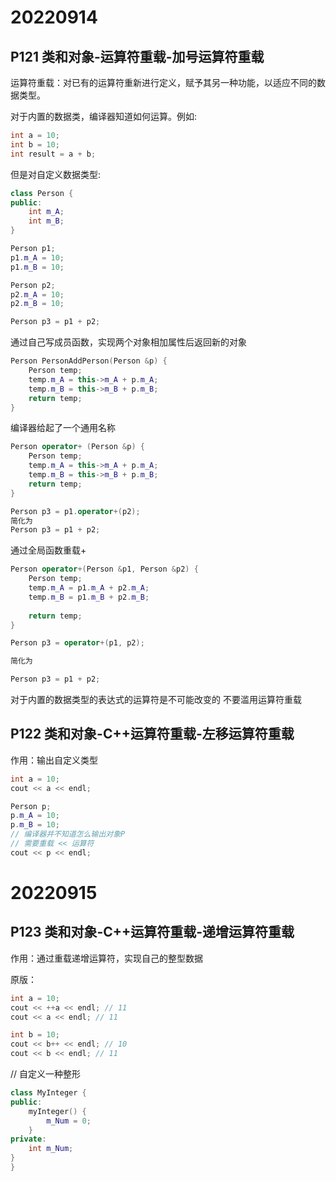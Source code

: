 # 20220914

## P121 类和对象-运算符重载-加号运算符重载

运算符重载：对已有的运算符重新进行定义，赋予其另一种功能，以适应不同的数据类型。

对于内置的数据类，编译器知道如何运算。例如:
```c++
int a = 10;
int b = 10;
int result = a + b;
```

但是对自定义数据类型:

```c++
class Person {
public:
	int m_A;
	int m_B;
}

Person p1;
p1.m_A = 10;
p1.m_B = 10;

Person p2;
p2.m_A = 10;
p2.m_B = 10;

Person p3 = p1 + p2;
```

通过自己写成员函数，实现两个对象相加属性后返回新的对象

```c++
Person PersonAddPerson(Person &p) {
	Person temp;
	temp.m_A = this->m_A + p.m_A;
	temp.m_B = this->m_B + p.m_B;
	return temp;
}
```

编译器给起了一个通用名称
```c++
Person operator+ (Person &p) {
	Person temp;
	temp.m_A = this->m_A + p.m_A;
	temp.m_B = this->m_B + p.m_B;
	return temp;
}

Person p3 = p1.operator+(p2);
简化为
Person p3 = p1 + p2;
```

通过全局函数重载+
```c++
Person operator+(Person &p1, Person &p2) {
	Person temp;
	temp.m_A = p1.m_A + p2.m_A;
	temp.m_B = p1.m_B + p2.m_B;
	
	return temp;
}

Person p3 = operator+(p1, p2);

简化为

Person p3 = p1 + p2;

```

对于内置的数据类型的表达式的运算符是不可能改变的
不要滥用运算符重载

## P122 类和对象-C++运算符重载-左移运算符重载

作用：输出自定义类型

```c++
int a = 10;
cout << a << endl;

Person p;
p.m_A = 10;
p.m_B = 10;
// 编译器并不知道怎么输出对象P
// 需要重载 << 运算符
cout << p << endl;
```
# 20220915

## P123 类和对象-C++运算符重载-递增运算符重载

作用：通过重载递增运算符，实现自己的整型数据

原版：
```c++
int a = 10;
cout << ++a << endl; // 11
cout << a << endl; // 11

int b = 10;
cout << b++ << endl; // 10
cout << b << endl; // 11
```
// 自定义一种整形
```c++
class MyInteger {
public:
	myInteger() {
		m_Num = 0;
	}
private:
	int m_Num;
}
}
```

